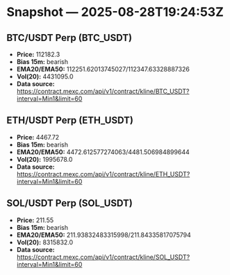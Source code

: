 # Snapshot — 2025-08-28T19:24:53Z

## BTC/USDT Perp (BTC_USDT)
- **Price:** 112182.3
- **Bias 15m:** bearish
- **EMA20/EMA50:** 112251.62013745027/112347.63328887326
- **Vol(20):** 4431095.0
- **Data source:** https://contract.mexc.com/api/v1/contract/kline/BTC_USDT?interval=Min1&limit=60

## ETH/USDT Perp (ETH_USDT)
- **Price:** 4467.72
- **Bias 15m:** bearish
- **EMA20/EMA50:** 4472.612577274063/4481.506984899644
- **Vol(20):** 1995678.0
- **Data source:** https://contract.mexc.com/api/v1/contract/kline/ETH_USDT?interval=Min1&limit=60

## SOL/USDT Perp (SOL_USDT)
- **Price:** 211.55
- **Bias 15m:** bearish
- **EMA20/EMA50:** 211.93832483315998/211.84335817075794
- **Vol(20):** 8315832.0
- **Data source:** https://contract.mexc.com/api/v1/contract/kline/SOL_USDT?interval=Min1&limit=60
